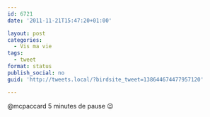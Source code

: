 ```yaml
---
id: 6721
date: '2011-11-21T15:47:20+01:00'

layout: post
categories:
  - Vis ma vie
tags:
  - tweet
format: status
publish_social: no
guid: 'http://tweets.local/?birdsite_tweet=138644674477957120'

---
```


@mcpaccard 5 minutes de pause 😉